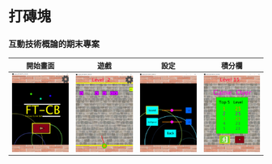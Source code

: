 # 打磚塊
### 互動技術概論的期末專案

| 開始畫面 | 遊戲 | 設定 | 積分欄 |
|:-------:|:----:|:----:|:-----:|
|  ![](https://github.com/capcat0515/breakBricks/blob/main/images/%E6%89%93%E7%A3%9A%E5%A1%8A_start.png)  |  ![](https://github.com/capcat0515/breakBricks/blob/main/images/%E6%89%93%E7%A3%9A%E5%A1%8A_play.png)  | ![](https://github.com/capcat0515/breakBricks/blob/main/images/%E6%89%93%E7%A3%9A%E5%A1%8A_setting.png)  | ![](https://github.com/capcat0515/breakBricks/blob/main/images/%E6%89%93%E7%A3%9A%E5%A1%8A_pointColumn.png)  |
